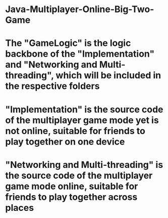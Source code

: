 # Java-Multiplayer-Online-Big-Two-Game
# The "GameLogic" is the logic backbone of the "Implementation" and "Networking and Multi-threading", which will be included in the respective folders
# 
# "Implementation" is the source code of the multiplayer game mode yet is not online, suitable for friends to play together on one device
# "Networking and Multi-threading" is the source code of the multiplayer game mode online, suitable for friends to play together across places

